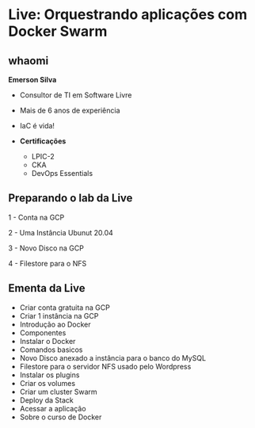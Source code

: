 # Live: Orquestrando aplicações com Docker Swarm


## whaomi

**Emerson Silva**

- Consultor de TI em Software Livre
- Mais de 6 anos de experiência
- IaC é vida! 

- **Certificações**
  - LPIC-2
  - CKA
  - DevOps Essentials

## Preparando o lab da Live

1 - Conta na GCP 

2 - Uma Instância Ubunut 20.04

3 - Novo Disco na GCP

4 - Filestore para o NFS


## Ementa da Live

- Criar conta gratuita na GCP
- Criar 1 instância na GCP
- Introdução ao Docker
- Componentes
- Instalar o Docker
- Comandos basicos
- Novo Disco anexado a instância para o banco do MySQL
- Filestore para o servidor NFS usado pelo Wordpress
- Instalar os plugins 
- Criar os volumes
- Criar um cluster Swarm
- Deploy da Stack
- Acessar a aplicação
- Sobre o curso de Docker

